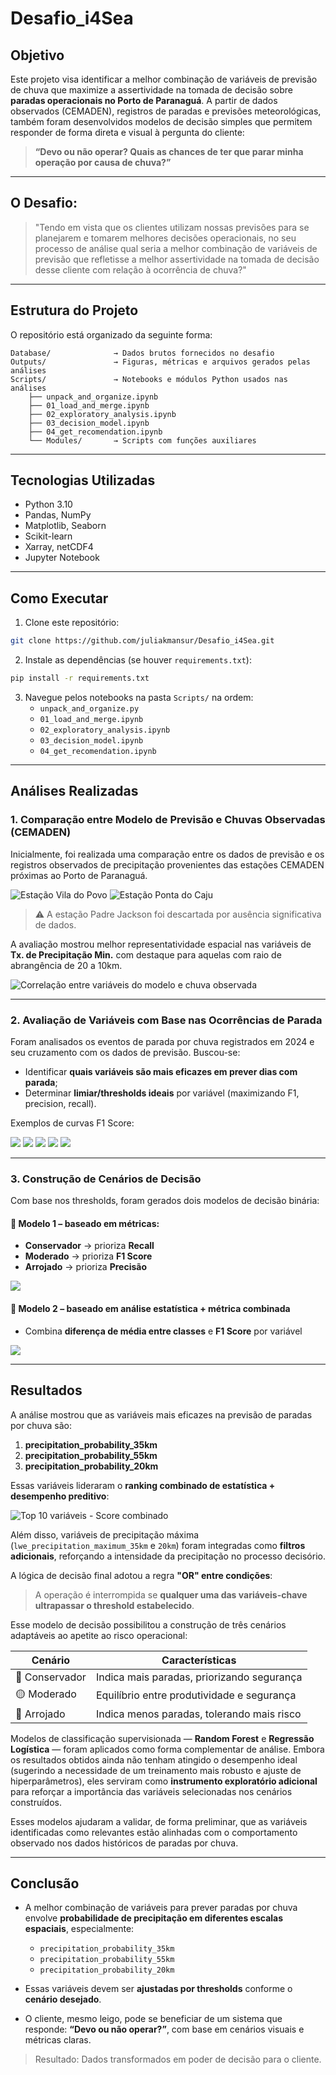 # Desafio_i4Sea

## Objetivo

Este projeto visa identificar a melhor combinação de variáveis de previsão de chuva que maximize a assertividade na tomada de decisão sobre **paradas operacionais no Porto de Paranaguá**. A partir de dados observados (CEMADEN), registros de paradas e previsões meteorológicas, também foram desenvolvidos modelos de decisão simples que permitem responder de forma direta e visual à pergunta do cliente:

> **“Devo ou não operar? Quais as chances de ter que parar minha operação por causa de chuva?”**

---

## O Desafio:
> "Tendo em vista que os clientes utilizam nossas previsões para se planejarem e tomarem melhores decisões operacionais, no seu processo de análise qual seria a melhor combinação de variáveis de previsão que refletisse a melhor assertividade na tomada de decisão desse cliente com relação à ocorrência de chuva?"

---

## Estrutura do Projeto

O repositório está organizado da seguinte forma:

```
Database/              → Dados brutos fornecidos no desafio  
Outputs/               → Figuras, métricas e arquivos gerados pelas análises  
Scripts/               → Notebooks e módulos Python usados nas análises  
    ├── unpack_and_organize.ipynb  
    ├── 01_load_and_merge.ipynb  
    ├── 02_exploratory_analysis.ipynb  
    ├── 03_decision_model.ipynb 
    ├── 04_get_recomendation.ipynb 
    └── Modules/       → Scripts com funções auxiliares  
```

---

## Tecnologias Utilizadas

- Python 3.10
- Pandas, NumPy
- Matplotlib, Seaborn
- Scikit-learn
- Xarray, netCDF4
- Jupyter Notebook

---

## Como Executar

1. Clone este repositório:
```bash
git clone https://github.com/juliakmansur/Desafio_i4Sea.git
```

2. Instale as dependências (se houver `requirements.txt`):
```bash
pip install -r requirements.txt
```
3. Navegue pelos notebooks na pasta `Scripts/` na ordem:
    - `unpack_and_organize.py`
    - `01_load_and_merge.ipynb`
    - `02_exploratory_analysis.ipynb`
    - `03_decision_model.ipynb`
    - `04_get_recomendation.ipynb`

---

## Análises Realizadas

### 1. Comparação entre Modelo de Previsão e Chuvas Observadas (CEMADEN)
Inicialmente, foi realizada uma comparação entre os dados de previsão e os registros observados de precipitação provenientes das estações CEMADEN próximas ao Porto de Paranaguá.

![Estação Vila do Povo](Output/Analise_01/Imagens/Serie_Temporal/serie_temporal_411820401A.png)
![Estação Ponta do Caju](Output/Analise_01/Imagens/Serie_Temporal/serie_temporal_411820402A.png)

> ⚠️ A estação Padre Jackson foi descartada por ausência significativa de dados.

A avaliação mostrou melhor representatividade espacial nas variáveis de **Tx. de Precipitação Min.** com destaque para aquelas com raio de abrangência de 20 a 10km.

![Correlação entre variáveis do modelo e chuva observada](Output/Analise_01/Imagens/Metricas/heatmap.png)

---

### 2. Avaliação de Variáveis com Base nas Ocorrências de Parada
Foram analisados os eventos de parada por chuva registrados em 2024 e seu cruzamento com os dados de previsão. Buscou-se:

- Identificar **quais variáveis são mais eficazes em prever dias com parada**;
- Determinar **limiar/thresholds ideais** por variável (maximizando F1, precision, recall).

Exemplos de curvas F1 Score:

![](Output/Analise_02/Imagens/Thresholds/precipitation_probability_55km_f1_curve.png)
![](Output/Analise_02/Imagens/Thresholds/precipitation_probability_35km_f1_curve.png)
![](Output/Analise_02/Imagens/Thresholds/precipitation_probability_20km_f1_curve.png)
![](Output/Analise_02/Imagens/Thresholds/lwe_precipitation_smooth_rate_maximum_35km_f1_curve.png)
![](Output/Analise_02/Imagens/Thresholds/lwe_precipitation_smooth_rate_maximum_20km_f1_curve.png)


---

### 3. Construção de Cenários de Decisão
Com base nos thresholds, foram gerados dois modelos de decisão binária:

#### 🔹 Modelo 1 – baseado em métricas:
- **Conservador** → prioriza **Recall**
- **Moderado** → prioriza **F1 Score**
- **Arrojado** → prioriza **Precisão**

![](Output/Analise_02/Imagens/Modelo_01/Metricas/matriz_cenario_conservador.png)

#### 🔸 Modelo 2 – baseado em análise estatística + métrica combinada
- Combina **diferença de média entre classes** e **F1 Score** por variável

![](Output/Analise_02/Imagens/Modelo_02/Metricas/matriz_cenario_conservador.png)

---

## Resultados

A análise mostrou que as variáveis mais eficazes na previsão de paradas por chuva são:

1. **precipitation_probability_35km**
2. **precipitation_probability_55km**
3. **precipitation_probability_20km**

Essas variáveis lideraram o **ranking combinado de estatística + desempenho preditivo**:

![Top 10 variáveis - Score combinado](Output/Analise_02/Imagens/Modelo_02/top10_score_combinado.png)

Além disso, variáveis de precipitação máxima (`lwe_precipitation_maximum_35km` e `20km`) foram integradas como **filtros adicionais**, reforçando a intensidade da precipitação no processo decisório.

A lógica de decisão final adotou a regra **"OR" entre condições**:
> A operação é interrompida se **qualquer uma das variáveis-chave ultrapassar o threshold estabelecido**.

Esse modelo de decisão possibilitou a construção de três cenários adaptáveis ao apetite ao risco operacional:

| Cenário       | Características                                                   |
|---------------|--------------------------------------------------------------------|
| 🔵 Conservador | Indica mais paradas, priorizando segurança                         |
| 🟡 Moderado    | Equilíbrio entre produtividade e segurança                         |
| 🔴 Arrojado    | Indica menos paradas, tolerando mais risco                         |

Modelos de classificação supervisionada — **Random Forest** e **Regressão Logística** — foram aplicados como forma complementar de análise. Embora os resultados obtidos ainda não tenham atingido o desempenho ideal (sugerindo a necessidade de um treinamento mais robusto e ajuste de hiperparâmetros), eles serviram como **instrumento exploratório adicional** para reforçar a importância das variáveis selecionadas nos cenários construídos.

Esses modelos ajudaram a validar, de forma preliminar, que as variáveis identificadas como relevantes estão alinhadas com o comportamento observado nos dados históricos de paradas por chuva.

---

## Conclusão

- A melhor combinação de variáveis para prever paradas por chuva envolve **probabilidade de precipitação em diferentes escalas espaciais**, especialmente:
  - `precipitation_probability_35km`
  - `precipitation_probability_55km`
  - `precipitation_probability_20km`

- Essas variáveis devem ser **ajustadas por thresholds** conforme o **cenário desejado**.
- O cliente, mesmo leigo, pode se beneficiar de um sistema que responde: **“Devo ou não operar?”**, com base em cenários visuais e métricas claras.

> Resultado: Dados transformados em poder de decisão para o cliente.
